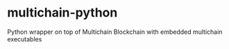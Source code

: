 # multichain-python
Python wrapper on top of Multichain Blockchain with embedded multichain executables
